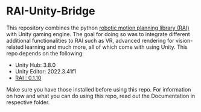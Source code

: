 # RAI-Unity-Bridge

This repository combines the python [robotic motion planning library (RAI)](https://pypi.org/project/robotic/) with Unity gaming engine. The goal for doing so was to integrate different additional functionalities to RAI such as VR, advanced rendering for vision-related learning and much more, all of which come with using Unity. This repo depends on the following:
- Unity Hub: 3.8.0
- Unity Editor: 2022.3.41f1
- [RAI : 0.1.10](https://pypi.org/project/robotic/)

Make sure you have those installed before using this repo. For information on how and what you can do using this repo, read out the Documentation in respective folder.
